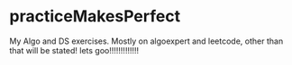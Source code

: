 # practiceMakesPerfect
My Algo and DS exercises.
Mostly on algoexpert and leetcode, other than that will be stated!
lets goo!!!!!!!!!!!!!
